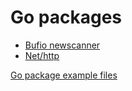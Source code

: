 # Go packages

- [Bufio newscanner](https://golang.org/pkg/bufio)
- [Net/http](https://golang.org/pkg/net/http/) 

[Go package example files](../src/08-packages/)

